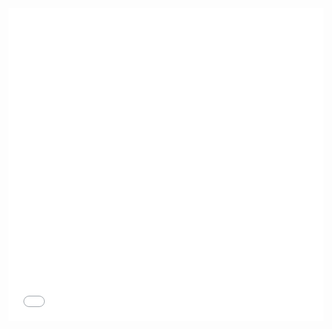 <iframe src="/docs/roadmap.html" width="100%" height="500" frameborder="no" allowtransparency></iframe>